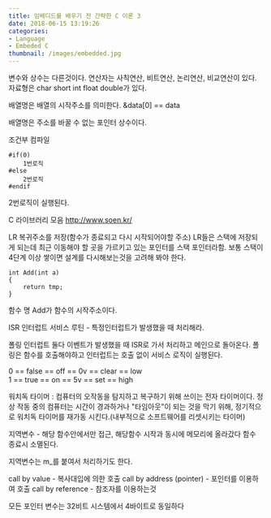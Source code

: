 ```yaml
---
title: 임베디드를 배우기 전 간략한 C 이론 3
date: 2018-06-15 13:19:26
categories:
- Language
- Embeded C
thumbnail: /images/embedded.jpg
---
```



변수와 상수는 다른것이다.
연산자는 사칙연산, 비트연산, 논리연산, 비교연산이 있다.
자료형은 char short int float double가 있다.

배열명은 배열의 시작주소를 의미한다.
&data[0] == data

배열명은 주소를 바꿀 수 없는 포인터 상수이다.

조건부 컴파일
```
#if(0)
    1번로직
#else
    2번로직
#endif
```
2번로직이 실행된다.

C 라이브러리 모음
http://www.soen.kr/

LR 복귀주소를 저장(함수가 종료되고 다시 시작되어야할 주소)
LR들은 스택에 저장되게 되는데 최근 이동해야 할 곳을 가르키고 있는 포인터를 스택 포인터라함.
보통 스택이 4단계 이상 쌓이면 설계를 다시해보는것을 고려해 봐야 한다.

```
int Add(int a)
{
    return tmp;
}
```
함수 명 Add가 함수의 시작주소이다.

ISR 인터럽트 서비스 루틴 - 특정인터럽트가 발생했을 때 처리해라.

폴링 인터럽트 둘다 이벤트가 발생했을 때 ISR로 가서 처리하고 메인으로 돌아온다.
폴링은 함수를 호출해야하고 인터럽트는 호출 없이 서비스 로직이 실행된다.

0 == false == off == 0v == clear == low  
1 == true == on == 5v == set == high

워치독 타이머 : 컴퓨터의 오작동을 탐지하고 복구하기 위해 쓰이는 전자 타이머이다. 정상 작동 중의 컴퓨터는 시간이 경과하거나 "타임아웃"이 되는 것을 막기 위해, 정기적으로 워치독 타이머를 재가동 시킨다.(내부적으로 소프트웨어를 리셋시키는 타이머)

지역변수 - 해당 함수안에서만 접근, 해당함수 시작과 동시에 메모리에 올라갔다 함수 종료시 소멸된다.

지역변수는 m_를 붙여서 처리하기도 한다.

call by value - 복사대입에 의한 호출
call by address (pointer) - 포인터를 이용하여 호출
call by reference - 참조자를 이용하는것

모든 포인터 변수는 32비트 시스템에서 4바이트로 동일하다
